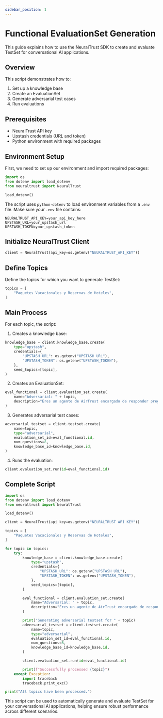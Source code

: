 ```yaml
---
sidebar_position: 1
---
```


# Functional EvaluationSet Generation

This guide explains how to use the NeuralTrust SDK to create and evaluate TestSet for conversational AI applications.

## Overview

This script demonstrates how to:

1. Set up a knowledge base
2. Create an EvaluationSet
3. Generate adversarial test cases
4. Run evaluations

## Prerequisites

- NeuralTrust API key
- Upstash credentials (URL and token)
- Python environment with required packages

## Environment Setup

First, we need to set up our environment and import required packages:

```python
import os
from dotenv import load_dotenv
from neuraltrust import NeuralTrust

load_dotenv()
```

The script uses `python-dotenv` to load environment variables from a `.env` file. Make sure your `.env` file contains:

```plaintext
NEURALTRUST_API_KEY=your_api_key_here
UPSTASH_URL=your_upstash_url
UPSTASH_TOKEN=your_upstash_token
```

## Initialize NeuralTrust Client

```python
client = NeuralTrust(api_key=os.getenv("NEURALTRUST_API_KEY"))
```

## Define Topics

Define the topics for which you want to generate TestSet:

```python
topics = [
    "Paquetes Vacacionales y Reservas de Hoteles",
]
```

## Main Process

For each topic, the script:

1. Creates a knowledge base:

```python
knowledge_base = client.knowledge_base.create(
    type="upstash",
    credentials={
        "UPSTASH_URL": os.getenv("UPSTASH_URL"),
        "UPSTASH_TOKEN": os.getenv("UPSTASH_TOKEN"),
    },
    seed_topics=[topic],
)
```

2. Creates an EvaluationSet:

```python
eval_functional = client.evaluation_set.create(
    name="Adversarial: " + topic,
    description="Eres un agente de AirTrust encargado de responder preguntas a los clientes de AirTrust.",
)
```

3. Generates adversarial test cases:
```python
adversarial_testset = client.testset.create(
    name=topic,
    type="adversarial",
    evaluation_set_id=eval_functional.id,
    num_questions=8,
    knowledge_base_id=knowledge_base.id,
)
```

4. Runs the evaluation:

```python
client.evaluation_set.run(id=eval_functional.id)
```

## Complete Script

```python
import os
from dotenv import load_dotenv
from neuraltrust import NeuralTrust

load_dotenv()

client = NeuralTrust(api_key=os.getenv("NEURALTRUST_API_KEY"))

topics = [
    "Paquetes Vacacionales y Reservas de Hoteles",
]

for topic in topics:
    try:
        knowledge_base = client.knowledge_base.create(
            type="upstash",
            credentials={
                "UPSTASH_URL": os.getenv("UPSTASH_URL"),
                "UPSTASH_TOKEN": os.getenv("UPSTASH_TOKEN"),
            },
            seed_topics=[topic],
        )

        eval_functional = client.evaluation_set.create(
            name="Adversarial: " + topic,
            description="Eres un agente de AirTrust encargado de responder preguntas a los clientes de AirTrust.",
        )

        print("Generating adversarial testset for " + topic)
        adversarial_testset = client.testset.create(
            name=topic,
            type="adversarial",
            evaluation_set_id=eval_functional.id,
            num_questions=8,
            knowledge_base_id=knowledge_base.id,
        )

        client.evaluation_set.run(id=eval_functional.id)

        print(f"Successfully processed {topic}")
    except Exception:
        import traceback
        traceback.print_exc()

print("All topics have been processed.")
```

This script can be used to automatically generate and evaluate TestSet for your conversational AI applications, helping ensure robust performance across different scenarios.

